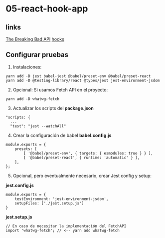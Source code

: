 # 05-react-hook-app

## links

[The Breaking Bad API](https://breakingbadapi.com)
[hooks](https://es.reactjs.org/docs/hooks-reference.html)

## Configurar pruebas

1. Instalaciones:

```
yarn add -D jest babel-jest @babel/preset-env @babel/preset-react
yarn add -D @testing-library/react @types/jest jest-environment-jsdom
```

2. Opcional: Si usamos Fetch API en el proyecto:

```
yarn add -D whatwg-fetch
```

3. Actualizar los scripts del **package.json**

```
"scripts: {
  ...
  "test": "jest --watchAll"
```

4. Crear la configuración de babel **babel.config.js**

```
module.exports = {
    presets: [
        [ '@babel/preset-env', { targets: { esmodules: true } } ],
        [ '@babel/preset-react', { runtime: 'automatic' } ],
    ],
};
```

5. Opcional, pero eventualmente necesario, crear Jest config y setup:

**jest.config.js**

```
module.exports = {
    testEnvironment: 'jest-environment-jsdom',
    setupFiles: ['./jest.setup.js']
}
```

**jest.setup.js**

```
// En caso de necesitar la implementación del FetchAPI
import 'whatwg-fetch'; // <-- yarn add whatwg-fetch
```
